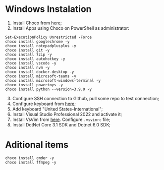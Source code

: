# Windows Instalation

1. Install Choco from [here](https://chocolatey.org/install);
2. Install Apps using Choco on PowerShell as administrator:
  ```
  Set-ExecutionPolicy Unrestricted -Force
  choco install googlechrome -y
  choco install notepadplusplus -y
  choco install git -y
  choco install 7zip -y
  choco install autohotkey -y
  choco install vscode -y
  choco install nvm -y
  choco install docker-desktop -y
  choco install microsoft-teams -y 
  choco install microsoft-windows-terminal -y
  choco install powertoys -y
  choco install python --version=3.9.0 -y
  ```
3. Configure SSH connection to Github, pull some repo to test connection;
4. Configure keyboard from [here](https://github.com/mauroao/keyboard-layout);
5. Add keyboard "United States-International";
6. Install Visual Studio Professional 2022 and activate it;
7. Install VsVim from [here](https://marketplace.visualstudio.com/items?itemName=JaredParMSFT.VsVim2022Preview). Configure `.vsvimrc` file;
8. Install DotNet Core 3.1 SDK and Dotnet 6.0 SDK;

# Aditional items
  ```
  choco install cmder -y
  choco install ffmpeg -y
  ```
